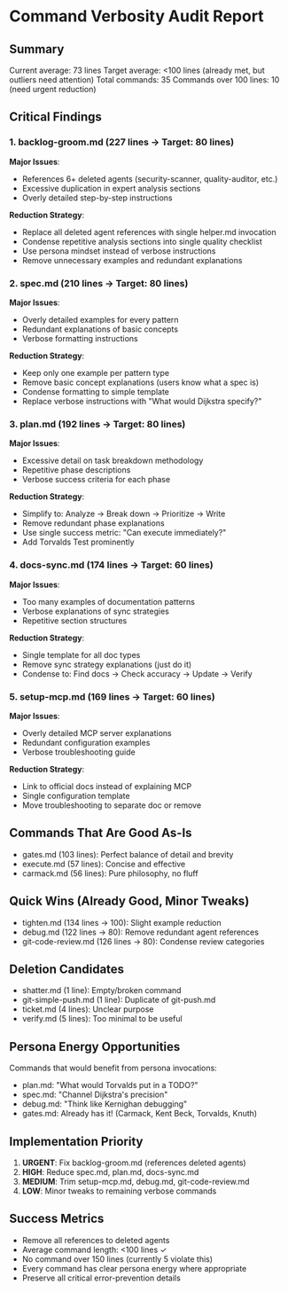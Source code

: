 # Command Verbosity Audit Report

## Summary
Current average: 73 lines
Target average: <100 lines (already met, but outliers need attention)
Total commands: 35
Commands over 100 lines: 10 (need urgent reduction)

## Critical Findings

### 1. backlog-groom.md (227 lines → Target: 80 lines)
**Major Issues**:
- References 6+ deleted agents (security-scanner, quality-auditor, etc.)
- Excessive duplication in expert analysis sections
- Overly detailed step-by-step instructions

**Reduction Strategy**:
- Replace all deleted agent references with single helper.md invocation
- Condense repetitive analysis sections into single quality checklist
- Use persona mindset instead of verbose instructions
- Remove unnecessary examples and redundant explanations

### 2. spec.md (210 lines → Target: 80 lines)
**Major Issues**:
- Overly detailed examples for every pattern
- Redundant explanations of basic concepts
- Verbose formatting instructions

**Reduction Strategy**:
- Keep only one example per pattern type
- Remove basic concept explanations (users know what a spec is)
- Condense formatting to simple template
- Replace verbose instructions with "What would Dijkstra specify?"

### 3. plan.md (192 lines → Target: 80 lines)
**Major Issues**:
- Excessive detail on task breakdown methodology
- Repetitive phase descriptions
- Verbose success criteria for each phase

**Reduction Strategy**:
- Simplify to: Analyze → Break down → Prioritize → Write
- Remove redundant phase explanations
- Use single success metric: "Can execute immediately?"
- Add Torvalds Test prominently

### 4. docs-sync.md (174 lines → Target: 60 lines)
**Major Issues**:
- Too many examples of documentation patterns
- Verbose explanations of sync strategies
- Repetitive section structures

**Reduction Strategy**:
- Single template for all doc types
- Remove sync strategy explanations (just do it)
- Condense to: Find docs → Check accuracy → Update → Verify

### 5. setup-mcp.md (169 lines → Target: 60 lines)
**Major Issues**:
- Overly detailed MCP server explanations
- Redundant configuration examples
- Verbose troubleshooting guide

**Reduction Strategy**:
- Link to official docs instead of explaining MCP
- Single configuration template
- Move troubleshooting to separate doc or remove

## Commands That Are Good As-Is
- gates.md (103 lines): Perfect balance of detail and brevity
- execute.md (57 lines): Concise and effective
- carmack.md (56 lines): Pure philosophy, no fluff

## Quick Wins (Already Good, Minor Tweaks)
- tighten.md (134 lines → 100): Slight example reduction
- debug.md (122 lines → 80): Remove redundant agent references
- git-code-review.md (126 lines → 80): Condense review categories

## Deletion Candidates
- shatter.md (1 line): Empty/broken command
- git-simple-push.md (1 line): Duplicate of git-push.md
- ticket.md (4 lines): Unclear purpose
- verify.md (5 lines): Too minimal to be useful

## Persona Energy Opportunities
Commands that would benefit from persona invocations:
- plan.md: "What would Torvalds put in a TODO?"
- spec.md: "Channel Dijkstra's precision"
- debug.md: "Think like Kernighan debugging"
- gates.md: Already has it! (Carmack, Kent Beck, Torvalds, Knuth)

## Implementation Priority
1. **URGENT**: Fix backlog-groom.md (references deleted agents)
2. **HIGH**: Reduce spec.md, plan.md, docs-sync.md
3. **MEDIUM**: Trim setup-mcp.md, debug.md, git-code-review.md
4. **LOW**: Minor tweaks to remaining verbose commands

## Success Metrics
- Remove all references to deleted agents
- Average command length: <100 lines ✓
- No command over 150 lines (currently 5 violate this)
- Every command has clear persona energy where appropriate
- Preserve all critical error-prevention details